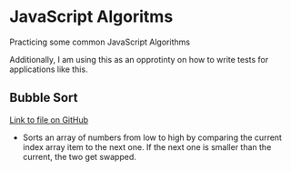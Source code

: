 # JavaScript Algoritms

Practicing some common JavaScript Algorithms

Additionally, I am using this as an opprotinty on how to write tests for applications like this.

## Bubble Sort

[Link to file on GitHub](https://github.com/rperry99/javascript-algorithms/blob/main/Bubble_Sort.js)

- Sorts an array of numbers from low to high by comparing the current index array item to the next one. If the next one is smaller than the current, the two get swapped.
